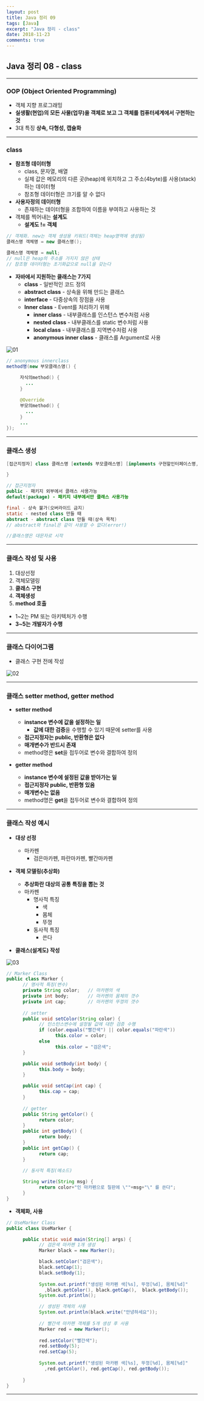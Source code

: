 ```yaml
---
layout: post
title: Java 정리 09
tags: [Java]
excerpt: "Java 정리 - class"
date: 2018-11-23
comments: true
---
```


## Java 정리 08 - class

---

### OOP (Object Oriented Programming)

* 객체 지향 프로그래밍
* **실생활(현업)의 모든 사물(업무)을 객체로 보고 그 객체를 컴퓨터세계에서 구현하는 것**
* 3대 특징 **상속, 다형성, 캡슐화**

---

### class 

* **참조형 데이터형**
  * class, 문자열, 배열
  * 실제 값은 메모리의 다른 곳(heap)에 위치하고 그 주소(4byte)를 사용(stack)하는 데이터형
  * 참조형 데이터형은 크기를 알 수 없다
* **사용자정의 데이터형**
  * 존재하는 데이터형을 조합하여 이름을 부여하고 사용하는 것
* 객체를 찍어내는 **설계도**
  * **설계도 != 객체**

```java
// 객체화. new는 객체 생성용 키워드(객체는 heap영역에 생성됨)
클래스명 객체명 = new 클래스명();

클래스명 객체명 = null;
// null은 heap의 주소를 가지지 않은 상태
// 참조형 데이터형는 초기화값으로 null을 갖는다
```


* **자바에서 지원하는 클래스는 7가지**
  * **class** - 일반적인 코드 정의
  * **abstract class** - 상속을 위해 만드는 클래스
  * **interface** - 다중상속의 장점을 사용
  * **Inner class** - Event를 처리하기 위해
    * **inner class** - 내부클래스를 인스턴스 변수처럼 사용
    * **nested class** - 내부클래스를 static 변수처럼 사용
    * **local class** - 내부클래스를 지역변수처럼 사용
    * **anonymous inner class** - 클래스를 Argument로 사용

![01](https://github.com/younggeun0/younggeun0.github.io/blob/master/_posts/img/java/09/01.png?raw=true)

```java
// anonymous innerclass
method명(new 부모클래스명() {
     
     자식의method() {
       ...
     }

     @Override
     부모의method() {
       ...
     }
     ...
});
```

---

### 클래스 생성

```java
[접근지정자] class 클래스명 [extends 부모클래스명] [implements 구현할인터페이스명,...] {

}

// 접근지정자
public - 패키지 외부에서 클래스 사용가능
default(package) - 패키지 내부에서만 클래스 사용가능

final - 상속 불가(오버라이드 금지)
static - nested class 만들 때
abstract - abstract class 만들 때(상속 목적)
// abstract와 final은 같이 사용할 수 없다(error!)

//클래스명은 대문자로 시작
```

---


### 클래스 작성 및 사용

1. 대상선정
2. 객체모델링
3. **클래스 구현**
4. **객체생성**
5. **method 호출**

* 1~2는 PM 또는 아키텍처가 수행
* **3~5는 개발자가 수행**

---

### 클래스 다이어그램

* 클래스 구현 전에 작성

![02]()

---

### 클래스 setter method, getter method

* **setter method**
  * **instance 변수에 값을 설정하는 일**
    * **값에 대한 검증**을 수행할 수 있기 때문에 setter를 사용
  * **접근지정자는 public, 반환형은 없다**
  * **매개변수가 반드시 존재**
  * method명은 **set**을 접두어로 변수와 결합하여 정의

* **getter method**
  * **instance 변수에 설정된 값을 받아가는 일**
  * **접근지정자 public, 반환형 있음**
  * **매개변수는 없음**
  * method명은 **get**을 접두어로 변수와 결합하여 정의

---

### 클래스 작성 예시

* **대상 선정**
  * 마카펜
    * 검은마카펜, 파란마카펜, 빨간마카펜

* **객체 모델링(추상화)**
  * **추상화란 대상의 공통 특징을 뽑는 것**
  * 마카펜
    * 명사적 특징
      * 색
      * 몸체
      * 뚜껑
    * 동사적 특징
      * 쓴다

* **클래스(설계도) 작성**

![03]()

```java
// Marker Class
public class Marker {
      // 명사적 특징(변수)
      private String color;   // 마카펜의 색
      private int body;       // 마카펜의 몸체의 갯수
      private int cap;        // 마카펜의 뚜껑의 갯수
      
      // setter
      public void setColor(String color) {
            // 인스턴스변수에 설정될 값에 대한 검증 수행
            if (color.equals("빨간색") || color.equals("파란색"))
                  this.color = color;
            else
                  this.color = "검은색";
      }

      public void setBody(int body) {
            this.body = body;
      }

      public void setCap(int cap) {
            this.cap = cap;
      }
      
      // getter
      public String getColor() {
            return color;
      }
      public int getBody() {
            return body;
      }
      public int getCap() {
            return cap;
      }
      
      // 동사적 특징(메소드)

      String write(String msg) {
            return color+"인 마카펜으로 칠판에 \""+msg+"\" 를 쓴다";
      }
}
```

* **객체화, 사용**

```java
// UseMarker Class
public class UseMarker {

      public static void main(String[] args) {
            // 검은색 마카펜 1개 생성
            Marker black = new Marker();

            black.setColor("검은색");
            black.setCap(1);
            black.setBody(1);
            
            System.out.printf("생성된 마카펜 색[%s], 뚜껑[%d], 몸체[%d]"
              ,black.getColor(), black.getCap(),  black.getBody());
            System.out.println();

            // 생성된 객체의 사용
            System.out.println(black.write("안녕하세요"));
            
            // 빨간색 마카펜 객체를 5개 생성 후 사용
            Marker red = new Marker();
            
            red.setColor("빨간색");
            red.setBody(5);
            red.setCap(5);
            
            System.out.printf("생성된 마카펜 색[%s], 뚜껑[%d], 몸체[%d]"
              ,red.getColor(), red.getCap(), red.getBody());
            
      }
}
```

---

